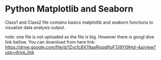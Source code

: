 # Python Matplotlib and Seaborn
Class1 and Class2 file contains basics matplotlib and seaborn functions to visualize data analysis output.

note: one file is not uploaded as the file is big. However there is googl dive link bellow. You can download from here
link: https://drive.google.com/file/d/1Zycfc8X78aaRjopdfjoF7J9Yt9HgI-4a/view?usp=drive_link
